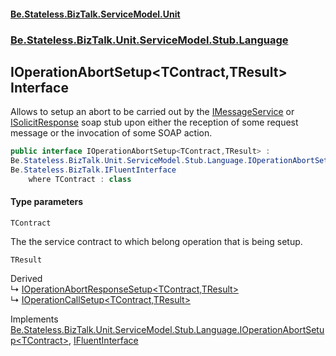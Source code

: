 #### [Be.Stateless.BizTalk.ServiceModel.Unit](README.md 'README')
### [Be.Stateless.BizTalk.Unit.ServiceModel.Stub.Language](Be.Stateless.BizTalk.Unit.ServiceModel.Stub.Language.md 'Be.Stateless.BizTalk.Unit.ServiceModel.Stub.Language')

## IOperationAbortSetup<TContract,TResult> Interface

Allows to setup an abort to be carried out by the [IMessageService](IMessageService.md 'Be.Stateless.BizTalk.Unit.ServiceModel.Channels.IMessageService') or [ISolicitResponse](ISolicitResponse.md 'Be.Stateless.BizTalk.Unit.ServiceModel.Stub.ISolicitResponse') soap
stub upon either the reception of some request message or the invocation of some SOAP action.

```csharp
public interface IOperationAbortSetup<TContract,TResult> :
Be.Stateless.BizTalk.Unit.ServiceModel.Stub.Language.IOperationAbortSetup<TContract>,
Be.Stateless.BizTalk.IFluentInterface
    where TContract : class
```
#### Type parameters

<a name='Be.Stateless.BizTalk.Unit.ServiceModel.Stub.Language.IOperationAbortSetup_TContract,TResult_.TContract'></a>

`TContract`

The the service contract to which belong operation that is being setup.

<a name='Be.Stateless.BizTalk.Unit.ServiceModel.Stub.Language.IOperationAbortSetup_TContract,TResult_.TResult'></a>

`TResult`

Derived  
&#8627; [IOperationAbortResponseSetup&lt;TContract,TResult&gt;](IOperationAbortResponseSetup_TContract,TResult_.md 'Be.Stateless.BizTalk.Unit.ServiceModel.Stub.Language.IOperationAbortResponseSetup<TContract,TResult>')  
&#8627; [IOperationCallSetup&lt;TContract,TResult&gt;](IOperationCallSetup_TContract,TResult_.md 'Be.Stateless.BizTalk.Unit.ServiceModel.Stub.Language.IOperationCallSetup<TContract,TResult>')

Implements [Be.Stateless.BizTalk.Unit.ServiceModel.Stub.Language.IOperationAbortSetup&lt;](IOperationAbortSetup_TContract_.md 'Be.Stateless.BizTalk.Unit.ServiceModel.Stub.Language.IOperationAbortSetup<TContract>')[TContract](IOperationAbortSetup_TContract,TResult_.md#Be.Stateless.BizTalk.Unit.ServiceModel.Stub.Language.IOperationAbortSetup_TContract,TResult_.TContract 'Be.Stateless.BizTalk.Unit.ServiceModel.Stub.Language.IOperationAbortSetup<TContract,TResult>.TContract')[&gt;](IOperationAbortSetup_TContract_.md 'Be.Stateless.BizTalk.Unit.ServiceModel.Stub.Language.IOperationAbortSetup<TContract>'), [IFluentInterface](IFluentInterface.md 'Be.Stateless.BizTalk.IFluentInterface')